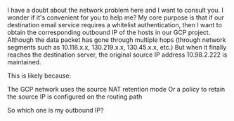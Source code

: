 I have a doubt about the network problem here and I want to consult you. I wonder if it's convenient for you to help me?
My core purpose is that if our destination email service requires a whitelist authentication, then I want to obtain the corresponding outbound IP of the hosts in our GCP project.
Although the data packet has gone through multiple hops (through network segments such as 10.118.x.x, 130.219.x.x, 130.45.x.x, etc.)
But when it finally reaches the destination server, the original source IP address 10.98.2.222 is maintained.

This is likely because:

The GCP network uses the source NAT retention mode
Or a policy to retain the source IP is configured on the routing path


So which one is my outbound IP?
